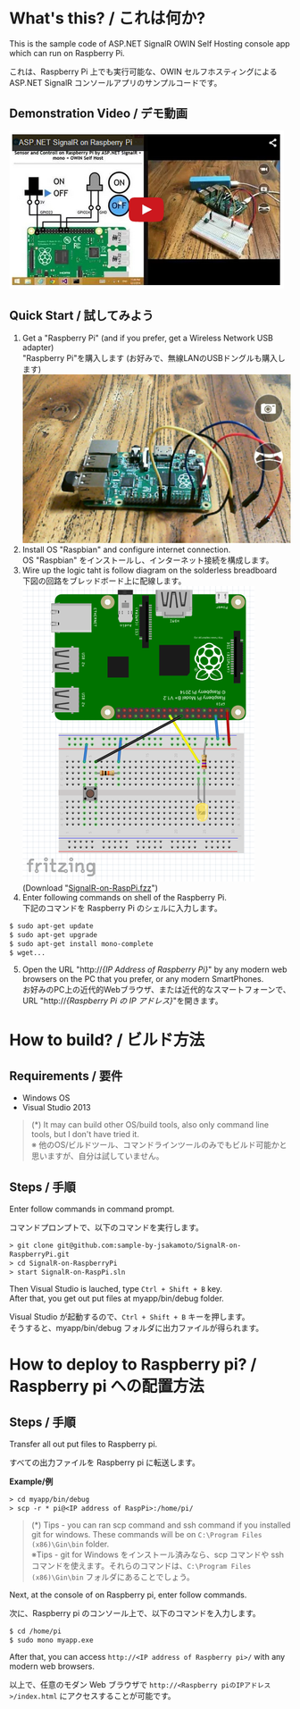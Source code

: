 What's this? / これは何か?
======================

This is  the sample code of ASP.NET SignalR OWIN Self Hosting console app which can run on Raspberry Pi.

これは、Raspberry Pi 上でも実行可能な、OWIN セルフホスティングによる ASP.NET SignalR コンソールアプリのサンプルコードです。

Demonstration Video / デモ動画
---------------------------------
[![figure01](images/video-thumbnail.png) ](http://youtu.be/NHVvPBlqMmE)

Quick Start / 試してみよう
---------------------
1. Get a "Raspberry Pi" (and if you prefer, get a Wireless Network USB adapter)  
"Raspberry Pi"を購入します (お好みで、無線LANのUSBドングルも購入します)  
![figure1](images/figure1.png) 
2. Install OS "Raspbian" and configure internet connection.  
OS "Raspbian" をインストールし、インターネット接続を構成します。
3. Wire up the logic taht is follow diagram on the solderless breadboard  
下図の回路をブレッドボード上に配線します。  
![figure2](images/figure2.png)  
(Download "[SignalR-on-RaspPi.fzz](http://fritzing.org/media/fritzing-repo/projects/s/signalr-on-rasppi-sample-board/fritzing/SignalR-on-RaspPi.fzz)")
4. Enter following commands on shell of the Raspberry Pi.  
下記のコマンドを Raspberry Pi のシェルに入力します。  
```
$ sudo apt-get update  
$ sudo apt-get upgrade  
$ sudo apt-get install mono-complete
$ wget...
```
5. Open the URL "http://*{IP Address of Raspberry Pi}*" by any modern web browsers on the PC that you prefer, or any modern SmartPhones.  
お好みのPC上の近代的Webブラウザ、または近代的なスマートフォーンで、URL  "http://*{Raspberry Pi の IP アドレス}*"を開きます。

How to build? / ビルド方法
===========================

Requirements / 要件
---------------------
- Windows OS
- Visual Studio 2013

> (*) It may can build other OS/build tools, also only command line tools, but I don't have tried it.  
> ※ 他のOS/ビルドツール、コマンドラインツールのみでもビルド可能かと思いますが、自分は試していません。

Steps / 手順
----------------

Enter follow commands in command prompt.

コマンドプロンプトで、以下のコマンドを実行します。

```
> git clone git@github.com:sample-by-jsakamoto/SignalR-on-RaspberryPi.git
> cd SignalR-on-RaspberryPi
> start SignalR-on-RaspPi.sln
```

Then Visual Studio is lauched, type ```Ctrl + Shift + B``` key.  
After that, you get out put files at myapp/bin/debug folder.

Visual Studio が起動するので、```Ctrl + Shift + B``` キーを押します。  
そうすると、myapp/bin/debug フォルダに出力ファイルが得られます。

How to deploy to Raspberry pi? / Raspberry pi への配置方法
===========================

Steps / 手順
----------------
Transfer all out put files to Raspberry pi.

すべての出力ファイルを Raspberry pi に転送します。

**Example/例**
```
> cd myapp/bin/debug
> scp -r * pi@<IP address of RaspPi>:/home/pi/
```

> (*) Tips - you can ran scp command and ssh command if you installed git for windows. These commands will be on ```C:\Program Files (x86)\Gin\bin``` folder.  
> ※Tips - git for Windows をインストール済みなら、scp コマンドや ssh コマンドを使えます。それらのコマンドは、```C:\Program Files (x86)\Gin\bin``` フォルダにあることでしょう。

Next, at the console of on Raspberry pi, enter follow commands.

次に、Raspberry pi のコンソール上で、以下のコマンドを入力します。

```
$ cd /home/pi
$ sudo mono myapp.exe
```

After that, you can access ```http://<IP address of Raspberry pi>/``` with any modern web browsers.

以上で、任意のモダン Web ブラウザで ```http://<Raspberry piのIPアドレス>/index.html``` にアクセスすることが可能です。
